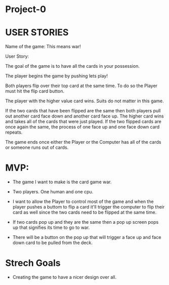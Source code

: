 # Project-0

# USER STORIES

Name of the game: This means war!

User Story:

The goal of the game is to have all the cards in your possession.

The player begins the game by pushing lets play!

Both players flip over their top card at the same time.
To do so the Player must hit the flip card button.

The player with the higher value card wins. Suits do not matter in this game.

If the two cards that have been flipped are the same then both players pull out another card face down and another card face up.
The higher card wins and takes all of the cards that were just played.
If the two flipped cards are once again the same, the process of one face up and one face down card repeats.

The game ends once either the Player or the Computer has all of the cards or someone runs out of cards.



# MVP:

* The game I want to make is the card game war. 

* Two players. One human and one cpu.

* I want to allow the Player to control most of the game and when the player pushes a buttom to flip a card it'll trigger the computer to flip their card as well since the two cards need to be flipped at the same time. 

* If two cards pop up and they are the same then a pop up screen pops up that signifies its time to go to war.

* There will be a button on the pop up that will trigger a face up and face down card to be pulled from the deck.


# Strech Goals

* Creating the game to have a nicer design over all.